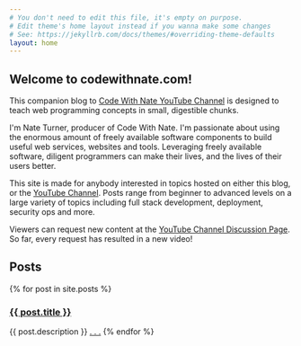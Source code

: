 ```yaml
---
# You don't need to edit this file, it's empty on purpose.
# Edit theme's home layout instead if you wanna make some changes
# See: https://jekyllrb.com/docs/themes/#overriding-theme-defaults
layout: home
---
```



<h2>Welcome to codewithnate.com!</h2>
This companion blog
to <a href="{{ site.youtube_channel_url }}">Code With Nate YouTube Channel</a>
is designed to teach web programming concepts in small, digestible chunks.

I'm Nate Turner, producer of Code With Nate. I'm passionate about using the enormous
amount of freely available software components to build useful web services, websites
and tools. Leveraging freely available software, diligent programmers can make their lives,
and the lives of their users better.

This site is made for anybody interested in topics hosted on either this blog,
or the [YouTube Channel](https://www.youtube.com/channel/UCPrcrJwwcMGWpOv_qRJOuIA). Posts range
from beginner to advanced levels on a large variety of topics including full stack development,
deployment, security ops and more.

Viewers can request new content at the
[YouTube Channel Discussion Page](https://www.youtube.com/channel/UCPrcrJwwcMGWpOv_qRJOuIA/discussion).
So far, every request has resulted in a new video!

<h2>Posts</h2>
{% for post in site.posts %}
  <h3><a href="{{ post.url }}">{{ post.title }}</a></h3>

  {{ post.description }} <a href="{{ post.url }}">. . .</a>
{% endfor %}
